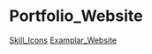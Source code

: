 # Portfolio_Website

[Skill_Icons](https://dev.to/chrisbenjamin/responsive-skill-icons-for-your-portfolio-tutorial-2270)
[Examplar_Website](https://github.com/tusharsahu2599/portfolio)